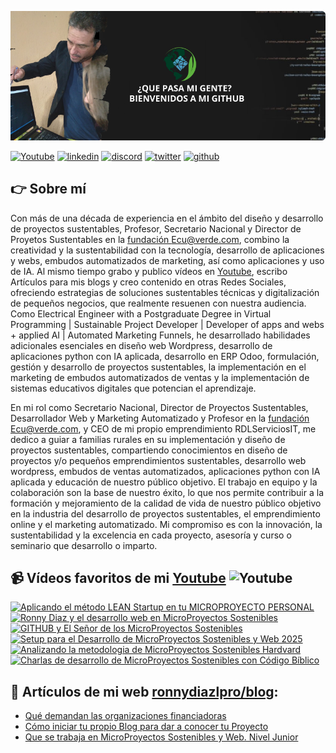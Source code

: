 
[![Header](https://github.com/ronnydiazloppro/ronnydiazlpro/blob/main/banner%20github.png "Header")](https://www.youtube.com/channel/UC19BC9ec0iLs1e_XgOdYo8g)


[![Youtube](https://img.shields.io/static/v1?label=&message=youtube&color=FF0000&logo=youtube&logoColor=white&style=for-the-badge)](https://www.youtube.com/channel/UC19BC9ec0iLs1e_XgOdYo8g)
[![linkedin](https://img.shields.io/static/v1?label=&message=linkedin&color=0e76a8&logo=linkedin&logoColor=white&style=for-the-badge)](https://www.linkedin.com/in/ronnydlpro/)
[![discord](https://img.shields.io/static/v1?label=&message=discord&color=7289da&logo=discord&logoColor=white&style=for-the-badge)](https://discord.com/channels/1378033658190889092/1378034247641727139)
[![twitter](https://img.shields.io/static/v1?label=&message=twitter&color=1DA1F2&logo=twitter&logoColor=white&style=for-the-badge)](https://x.com/sevimed1737051)
[![github](https://img.shields.io/static/v1?label=&message=github&color=171515&logo=github&logoColor=white&style=for-the-badge)](https://github.com/ronnydiazloppro)


## 👉 Sobre mí
Con más de una década de experiencia en el ámbito del diseño y desarrollo de proyectos sustentables, Profesor, Secretario Nacional y Director de Proyetos Sustentables en la [fundación Ecu@verde.com](https://fundacionecuaverde.com/), combino la creatividad y la sustentabilidad con la tecnología, desarrollo de aplicaciones y webs, embudos automatizados de marketing, así como aplicaciones y uso de IA. Al mismo tiempo grabo y publico vídeos en [Youtube](https://www.youtube.com/channel/UC19BC9ec0iLs1e_XgOdYo8g), escribo Artículos para mis blogs y creo contenido en otras Redes Sociales, ofreciendo estrategias de soluciones sustentables técnicas y digitalización de pequeños negocios, que realmente resuenen con nuestra audiencia. Como Electrical Engineer with a Postgraduate Degree in Virtual Programming | Sustainable Project Developer | Developer of apps and webs + applied AI | Automated Marketing Funnels, he desarrollado habilidades adicionales esenciales en diseño web Wordpress, desarrollo de aplicaciones python con IA aplicada, desarrollo en ERP Odoo, formulación, gestión y desarrollo de proyectos sustentables, la implementación en el marketing de embudos automatizados de ventas y la implementación de sistemas educativos digitales que potencian el aprendizaje.

En mi rol como Secretario Nacional, Director de Proyectos Sustentables, Desarrollador Web y Marketing Automatizado y Profesor en la [fundación Ecu@verde.com](https://fundacionecuaverde.com/), y CEO de mi propio emprendimiento RDLServiciosIT, me dedico a guiar a familias rurales en su implementación y diseño de proyectos sustentables, compartiendo conocimientos en diseño de proyectos y/o pequeños emprendimientos sustentables, desarrollo web wordpress, embudos de ventas automatizados, aplicaciones python con IA aplicada y educación de nuestro público objetivo. El trabajo en equipo y la colaboración son la base de nuestro éxito, lo que nos permite contribuir a la formación y mejoramiento de la calidad de vida de nuestro público objetivo en la industria del desarrollo de proyectos sustentables, el emprendimiento online y el marketing automatizado. Mi compromiso es con la innovación, la sustentabilidad y la excelencia en cada proyecto, asesoría y curso o seminario que desarrollo o imparto.  

## 📹 Vídeos favoritos de mi [Youtube](https://www.youtube.com/channel/UC19BC9ec0iLs1e_XgOdYo8g) ![Youtube](https://img.shields.io/youtube/channel/subscribers/UC3iVwWjDFlcMW4NPVfS3-NA)
<a href='https://www.youtube.com/watch?v=j6RZqCe4hTs' title="Aplicando el método LEAN Startup en tu MICROPROYECTO PERSONAL - ver en Youtube" target='_blank'>
  <img width='32%'  src='https://i3.ytimg.com/vi/j6RZqCe4hTs/maxresdefault.jpg' alt='Aplicando el método LEAN Startup en tu MICROPROYECTO PERSONAL' />
</a>
<a href='https://www.youtube.com/watch?v=1hDGvWJXzqM' title="Ronny Diaz y el desarrollo web en MicroProyectos Sostenibles - ver en Youtube" target='_blank'>
  <img width='32%'  src='https://i3.ytimg.com/vi/1hDGvWJXzqM/maxresdefault.jpg' alt='Ronny Diaz y el desarrollo web en MicroProyectos Sostenibles' />
</a>
<a href='https://www.youtube.com/watch?v=GC_V4NeWbOs' title="GITHUB y El Señor de los MicroProyectos Sostenibles - ver en Youtube" target='_blank'>
  <img width='32%' src='https://img.youtube.com/vi/GC_V4NeWbOs/maxresdefault.jpg' alt='GITHUB y El Señor de los MicroProyectos Sostenibles' />
</a>
<a href='https://www.youtube.com/watch?v=-chk3tKvNLI' title="Setup para el Desarrollo de MicroProyectos Sostenibles y Web 2025 - ver en Youtube" target='_blank'>
  <img width='32%' src='https://img.youtube.com/vi/-chk3tKvNLI/maxresdefault.jpg' alt='Setup para el Desarrollo de MicroProyectos Sostenibles y Web 2025' />
</a>
<a href='https://www.youtube.com/watch?v=WCUASu4V258' title="Analizando la metodologia de MicroProyectos Sostenibles Hardvard - ver en Youtube" target='_blank'>
  <img width='32%' src='https://i3.ytimg.com/vi/WCUASu4V258/maxresdefault.jpg' alt='Analizando la metodologia de MicroProyectos Sostenibles Hardvard' />
</a>
<a href='https://www.youtube.com/watch?v=P51PMs0sKys' title="Charlas de desarrollo de MicroProyectos Sostenibles con Código Bíblico - ver en Youtube" target='_blank'>
  <img width='32%' src='https://i3.ytimg.com/vi/P51PMs0sKys/maxresdefault.jpg' alt='Charlas de desarrollo de MicroProyectos Sostenibles con Código Bíblico' />
</a>


## 📝 Artículos de mi web [ronnydiazlpro/blog](https://ronnydiazlpro/blog/):
- [Qué demandan las organizaciones financiadoras](https://eduardofierro.pro/blog/https://eduardofierro.pro/blog/que-demandan-las-empresas/)
- [Cómo iniciar tu propio Blog para dar a conocer tu Proyecto](https://ronnydiazlpro/blog/como-iniciar-tu-propio-blog/)
- [Que se trabaja en MicroProyectos Sostenibles y Web. Nivel Junior](https://eduardofierro.pro/blog/que-se-trabaja-en-programacion-web/)
